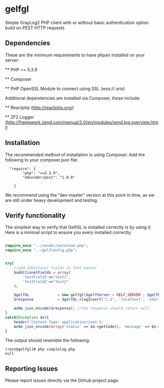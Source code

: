 gelfgl
======

Simple GrayLog2 PHP client with or without basic authentication option build on PEST HTTP requests

Dependencies
------------
These are the minimum requirements to have phpari installed on your server:

** PHP >= 5.3.9

** Composer

** PHP OpenSSL Module to connect using SSL (wss:// uris)

Additional dependencies are installed via Composer, these include:

** Reactphp   (http://reactphp.org/)

** ZF2 Logger (http://framework.zend.com/manual/2.0/en/modules/zend.log.overview.html)

Installation
------------
The recommended method of installation is using Composer. Add the following to your composer.json file:

```
  "require": {
        "php": ">=5.3.9",
        "educoder/pest": "1.0.0"

    }
```

We recommend using the "dev-master" version at this point in time, as we are still under heavy development and testing.

Verify functionality
--------------------
The simplest way to verify that GelfGL is installed correctly is by using it. Here is a minimal script to ensure you every installed correctly:

```php

require_once "../vendor/autoload.php";
require_once "../gelfConfig.php";


try{
    //add additional fields in that manner
    $additionalFields = array(
        'testField1'=>"test1",
        'testField2'=>"test2"
    );

    $gelfGL             = new gelfgl($gelfServer = GELF_SERVER , $gelfPort = GELF_PORT); //no user name and password
    $response           = $gelfGL->logInsert("1.1", 'localhost', 'shortMessage', 'longMessage', null, 'info', 'gelf_facility', __LINE__, __FILE__, $additionalFields);

    echo json_encode($response); //the response should return null
}
catch(Exception $e){
    header('Content-Type: application/json');
    echo json_encode(array('status' => $e->getCode(), 'message' => $e->getMessage()));
}

```
The output should resemble the following:
```
[root@gelfgl]# php simplelog.php
null
```

Reporting Issues
--------------------
Please report issues directly via the Github project page.
